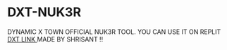 # DXT-NUK3R
DYNAMIC X TOWN OFFICIAL NUK3R TOOL.
YOU CAN USE IT ON REPLIT 
[DXT LINK ](https://discord.gg/PUffaYEsKM)
MADE BY SHRISANT !!


